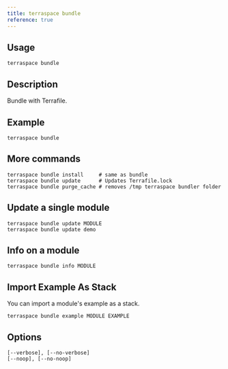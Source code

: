 ```yaml
---
title: terraspace bundle
reference: true
---
```


## Usage

    terraspace bundle

## Description

Bundle with Terrafile.

## Example

    terraspace bundle

## More commands

    terraspace bundle install     # same as bundle
    terraspace bundle update      # Updates Terrafile.lock
    terraspace bundle purge_cache # removes /tmp terraspace bundler folder

## Update a single module

    terraspace bundle update MODULE
    terraspace bundle update demo

## Info on a module

    terraspace bundle info MODULE

## Import Example As Stack

You can import a module's example as a stack.

    terraspace bundle example MODULE EXAMPLE


## Options

```
[--verbose], [--no-verbose]  
[--noop], [--no-noop]        
```

